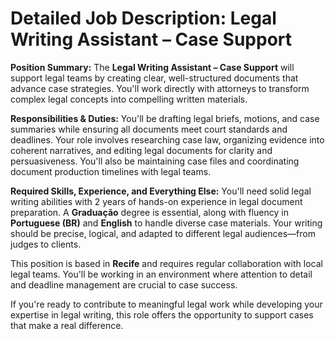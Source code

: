# Detailed Job Description: Legal Writing Assistant – Case Support

**Position Summary:**
The **Legal Writing Assistant – Case Support** will support legal teams by creating clear, well-structured documents that advance case strategies. You'll work directly with attorneys to transform complex legal concepts into compelling written materials.

**Responsibilities & Duties:**
You'll be drafting legal briefs, motions, and case summaries while ensuring all documents meet court standards and deadlines. Your role involves researching case law, organizing evidence into coherent narratives, and editing legal documents for clarity and persuasiveness. You'll also be maintaining case files and coordinating document production timelines with legal teams.

**Required Skills, Experience, and Everything Else:**
You'll need solid legal writing abilities with 2 years of hands-on experience in legal document preparation. A **Graduação** degree is essential, along with fluency in **Portuguese (BR)** and **English** to handle diverse case materials. Your writing should be precise, logical, and adapted to different legal audiences—from judges to clients.

This position is based in **Recife** and requires regular collaboration with local legal teams. You'll be working in an environment where attention to detail and deadline management are crucial to case success.

If you're ready to contribute to meaningful legal work while developing your expertise in legal writing, this role offers the opportunity to support cases that make a real difference.